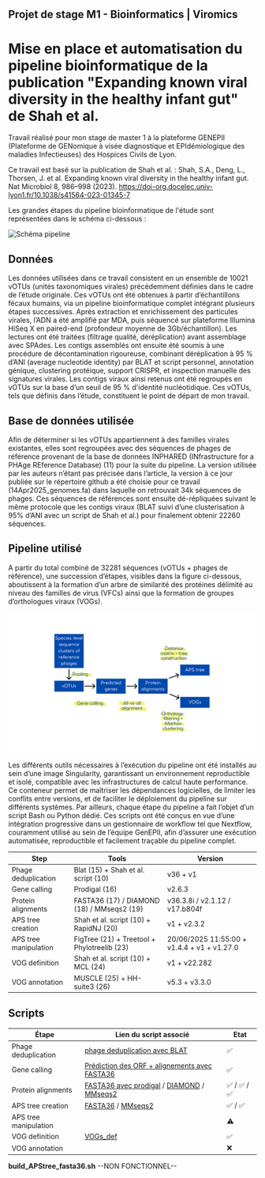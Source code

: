 ## Projet de stage M1 - Bioinformatics | Viromics

# Mise en place et automatisation du pipeline bioinformatique de la publication "Expanding known viral diversity in the healthy infant gut" de Shah et al.

Travail réalisé pour mon stage de master 1 à la plateforme GENEPII (Plateforme de GENomique à visée diagnostique et EPIdémiologique des maladies Infectieuses) des Hospices Civils de Lyon.

Ce travail est basé sur la publication de Shah et al. : Shah, S.A., Deng, L., Thorsen, J. et al. Expanding known viral diversity in the healthy infant gut. Nat Microbiol 8, 986–998 (2023). https://doi-org.docelec.univ-lyon1.fr/10.1038/s41564-023-01345-7

Les grandes étapes du pipeline bioinformatique de l'étude sont représentées dans le schéma ci-dessous :

![Schéma pipeline](images/Schéma_pipeline.png)

## Données

Les données utilisées dans ce travail consistent en un ensemble de 10021 vOTUs (unités taxonomiques virales) précédemment définies dans le cadre de l’étude originale. Ces vOTUs ont été obtenues à partir d’échantillons fécaux humains, via un pipeline bioinformatique complet intégrant plusieurs étapes successives. Après extraction et enrichissement des particules virales, l’ADN a été amplifié par MDA, puis séquencé sur plateforme Illumina HiSeq X en paired-end (profondeur moyenne de 3Gb/échantillon). Les lectures ont été traitées (filtrage qualité, déréplication) avant assemblage avec SPAdes. Les contigs assemblés ont ensuite été soumis à une procédure de décontamination rigoureuse, combinant déréplication à 95 % d’ANI (average nucleotide identity) par BLAT et script personnel, annotation génique, clustering protéique, support CRISPR, et inspection manuelle des signatures virales. Les contigs viraux ainsi retenus ont été regroupés en vOTUs sur la base d’un seuil de 95 % d'identité nucléotidique. Ces vOTUs, tels que définis dans l’étude, constituent le point de départ de mon travail.

## Base de données utilisée

Afin de déterminer si les vOTUs appartiennent à des familles virales existantes, elles sont regroupées avec des séquences de phages de référence provenant de la base de données INPHARED (INfrastructure for a PHAge REference Database) (11) pour la suite du pipeline. La version utilisée par les auteurs n’étant pas précisée dans l’article, la version à ce jour publiée sur le répertoire github a été choisie pour ce travail (14Apr2025_genomes.fa) dans laquelle on retrouvait 34k séquences de phages. Ces séquences de références sont ensuite dé-répliquées suivant le même protocole que les contigs viraux (BLAT suivi d’une clusterisation à 95% d’ANI avec un script de Shah et al.) pour finalement obtenir 22260 séquences.

## Pipeline utilisé

A partir du total combiné de 32281 séquences (vOTUs + phages de référence), une succession d’étapes, visibles dans la figure ci-dessous, aboutissent à la formation d’un arbre de similarité des protéines délimité au niveau des familles de virus (VFCs) ainsi
que la formation de groupes d’orthologues viraux (VOGs).

![Schéma pipeline 2](images/final_steps.png)

Les différents outils nécessaires à l’exécution du pipeline ont été installés au sein d’une image Singularity, garantissant un environnement reproductible et isolé, compatible avec les infrastructures de calcul haute performance. Ce conteneur permet de maîtriser les dépendances logicielles, de limiter les conflits entre versions, et de faciliter le déploiement du pipeline sur différents systèmes. Par ailleurs, chaque étape du pipeline a fait l’objet d’un script Bash ou Python dédié. Ces scripts ont été conçus en vue d’une intégration progressive dans un gestionnaire de workflow tel que Nextflow, couramment utilisé au sein de l’équipe GenEPII, afin d’assurer une exécution automatisée, reproductible et facilement traçable du pipeline complet.

| Step                  | Tools                                       | Version                                     |
| --------------------- | ------------------------------------------- | ------------------------------------------- |
| Phage deduplication   | Blat (15) + Shah et al. script (10)         | v36 + v1                                    |
| Gene calling          | Prodigal (16)                               | v2.6.3                                      |
| Protein alignments    | FASTA36 (17) / DIAMOND (18) / MMseqs2 (19)  | v36.3.8i / v2.1.12 / v17.b804f              |
| APS tree creation     | Shah et al. script (10) + RapidNJ (20)      | v1 + v2.3.2                                 |
| APS tree manipulation | FigTree (21) + Treetool + Phylotreelib (23) | 20/06/2025 11:55:00 + v1.4.4 + v1 + v1.27.0 |
| VOG definition        | Shah et al. script (10) + MCL (24)          | v1 + v22.282                                |
| VOG annotation        | MUSCLE (25) + HH-suite3 (26)                | v5.3 + v3.3.0                               |

## Scripts

| Étape                 | Lien du script associé                                                                                                   | Etat         |
| --------------------- | ------------------------------------------------------------------------------------------------------------------------ | ------------ |
| Phage deduplication   | [phage deduplication avec BLAT](scripts/blat_phages.sh)                                                                  | ✅           |
| Gene calling          | [Prédiction des ORF + alignements avec FASTA36](scripts/pipeline3.sh)                                                    | ✅           |
| Protein alignments    | [FASTA36 avec prodigal](scripts/pipeline3.sh) / [DIAMOND](scripts/align_diamond.sh) / [MMseqs2](scripts/align_mmseqs.sh) | ✅ / ✅ / ✅ |
| APS tree creation     | [FASTA36](scripts/build_APStree_fasta36.sh) / [MMseqs2](scripts/build_APStree_mm.sh)                                     | ✅ / ✅      |
| APS tree manipulation |                                                                                                                          | ⚠️           |
| VOG definition        | [VOGs_def](scripts/VOGs.sh)                                                                                              | ✅           |
| VOG annotation        |                                                                                                                          | ❌           |

**build_APStree_fasta36.sh**
--NON FONCTIONNEL--
